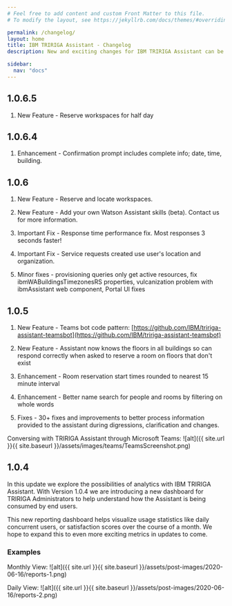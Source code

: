 ```yaml
---
# Feel free to add content and custom Front Matter to this file.
# To modify the layout, see https://jekyllrb.com/docs/themes/#overriding-theme-defaults

permalink: /changelog/
layout: home
title: IBM TRIRIGA Assistant - Changelog
description: New and exciting changes for IBM TRIRIGA Assistant can be found here. Follow our changelog for exciting version update info.

sidebar:
  nav: "docs"
---
```


## 1.0.6.5

1. New Feature - Reserve workspaces for half day 


## 1.0.6.4

1. Enhancement - Confirmation prompt includes complete info; date, time, building.


## 1.0.6

1. New Feature - Reserve and locate workspaces. 

2. New Feature - Add your own Watson Assistant skills (beta).  Contact us for more information.

3. Important Fix - Response time performance fix.  Most responses 3 seconds faster!

4. Important Fix - Service requests created use user's location and organization.

5. Minor fixes - provisioning queries only get active resources, fix ibmWABuildingsTimezonesRS properties, vulcanization problem with ibmAssistant web component, Portal UI fixes


## 1.0.5

1. New Feature - Teams bot code pattern: [https://github.com/IBM/tririga-assistant-teamsbot](https://github.com/IBM/tririga-assistant-teamsbot)

2. New Feature - Assistant now knows the floors in all buildings so can respond correctly when asked to reserve a room on floors that don't exist

3. Enhancement - Room reservation start times rounded to nearest 15 minute interval

4. Enhancement - Better name search for people and rooms by filtering on whole words

5. Fixes - 30+ fixes and improvements to better process information provided to the assistant during digressions, clarification and changes.

Conversing with TRIRIGA Assistant through Microsoft Teams:
![alt]({{ site.url }}{{ site.baseurl }}/assets/images/teams/TeamsScreenshot.png)


## 1.0.4

In this update we explore the possibilities of analytics with IBM TRIRIGA
Assistant. With Version 1.0.4 we are introducing a new dashboard for TRIRIGA
Administrators to help understand how the Assistant is being consumed by end users.

This new reporting dashboard helps visualize usage statistics like daily concurrent users, or satisfaction scores over the course of a month. We hope to expand this to even more exciting metrics in updates to come.

### Examples

Monthly View:
![alt]({{ site.url }}{{ site.baseurl }}/assets/post-images/2020-06-16/reports-1.png)

Daily View:
![alt]({{ site.url }}{{ site.baseurl }}/assets/post-images/2020-06-16/reports-2.png)
